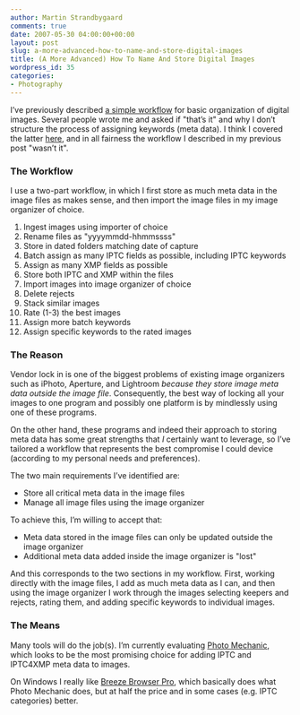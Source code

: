 ```yaml
---
author: Martin Strandbygaard
comments: true
date: 2007-05-30 04:00:00+00:00
layout: post
slug: a-more-advanced-how-to-name-and-store-digital-images
title: (A More Advanced) How To Name And Store Digital Images
wordpress_id: 35
categories:
- Photography
---
```


I’ve previously described [a simple workflow](http://www.strandbygaard.net/2007/05/10/how-to-name-and-store-digital-images/) for basic organization of digital images. Several people wrote me and asked if "that’s it" and why I don’t structure the process of assigning keywords (meta data). I think I covered the latter [here](http://www.strandbygaard.net/2007/05/26/how-to-select-keywords-for-photographs/), and in all fairness the workflow I described in my previous post "wasn’t it".

### The Workflow

I use a two-part workflow, in which I first store as much meta data in the image files as makes sense, and then import the image files in my image organizer of choice.
	
  1. Ingest images using importer of choice
  2. Rename files as "yyyymmdd-hhmmssss"
  3. Store in dated folders matching date of capture
  4. Batch assign as many IPTC fields as possible, including IPTC keywords
  5. Assign as many XMP fields as possible
  6. Store both IPTC and XMP within the files
  7. Import images into image organizer of choice
  8. Delete rejects
  9. Stack similar images
  10. Rate (1-3) the best images
  11. Assign more batch keywords
  12. Assign specific keywords to the rated images

### The Reason

Vendor lock in is one of the biggest problems of existing image organizers such as iPhoto, Aperture, and Lightroom _because they store image meta data outside the image file_. Consequently, the best way of locking all your images to one program and possibly one platform is by mindlessly using one of these programs.

On the other hand, these programs and indeed their approach to storing meta data has some great strengths that _I_ certainly want to leverage, so I’ve tailored a workflow that represents the best compromise I could device (according to my personal needs and preferences).

The two main requirements I’ve identified are:

  * Store all critical meta data in the image files
  * Manage all image files using the image organizer

To achieve this, I’m willing to accept that:

  * Meta data stored in the image files can only be updated outside the image organizer
  * Additional meta data added inside the image organizer is "lost"

And this corresponds to the two sections in my workflow. First, working directly with the image files, I add as much meta data as I can, and then using the image organizer I work through the images selecting keepers and rejects, rating them, and adding specific keywords to individual images.

### The Means

Many tools will do the job(s). I’m currently evaluating [Photo Mechanic](http://www.camerabits.com/), which looks to be the most promising choice for adding IPTC and IPTC4XMP meta data to images.

On Windows I really like [Breeze Browser Pro](http://www.breezesys.com/), which basically does what Photo Mechanic does, but at half the price and in some cases (e.g. IPTC categories) better.